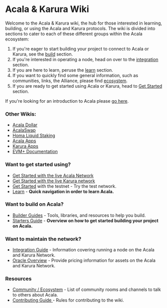 # Acala & Karura Wiki

Welcome to the Acala & Karura wiki, the hub for those interested in learning, building, or using the Acala and Karura protocols. The wiki is divided into sections to cater to each of these different groups within the Acala ecosystem:

1. If you're eager to start building your project to connect to Acala or Karura, see the [build](broken-reference) section.
2. If you're interested in operating a node, head on over to the [integration](broken-reference) section.
3. If you are here to learn, peruse the [learn](broken-reference) section.
4. If you want to quickly find some general information, such as communities, links, the Alliance, please find [ecosystem](broken-reference).
5. If you are ready to get started using Acala or Karura, head to [Get Started](broken-reference) section.

If you're looking for an introduction to Acala please [go here](learn/acala-introduction/).

### Other Wikis:

* [Acala Dollar](https://docs.acaladollar.app/)
* [AcalaSwap](https://docs.acalaswap.app/)
* [Homa Liquid Staking](https://docs.homastaking.app/)
* [Acala Apps](https://guide.acalaapps.wiki/)
* [Karura Apps](https://wiki.karura.app/)
* [EVM+ Documentation](https://evmdocs.acala.network)

### Want to get started using?

* [Get Started with the live Acala Network](integrate/acala/endpoints.md)
* [Get Started with the live Karura network](get-started/get-started/)
* [Get Started](get-started/networks.md) with the testnet - Try the test network.
* [Learn](broken-reference) - **Quick navigation in order to learn Acala.**

### Want to build on Acala?

* [Builder Guides](broken-reference) - Tools, libraries, and resources to help you build.
* [Starters Guide](build/development-guide/) - **Overview on how to get started building your project on Acala.**

### Want to maintain the network?

* [Integration Guide](broken-reference) - Information covering running a node on the Acala and Karura Network.
* [Oracle Overview](general/guides/set-up-an-oracle/) - Provide pricing information for assets on the Acala and Karura Network.

### Resources

* [Community / Ecosystem](general/acala-portal/community.md) - List of community rooms and channels to talk to others about Acala.
* [Contributing Guide ](misc/contributing.md)- Rules for contributing to the wiki.
